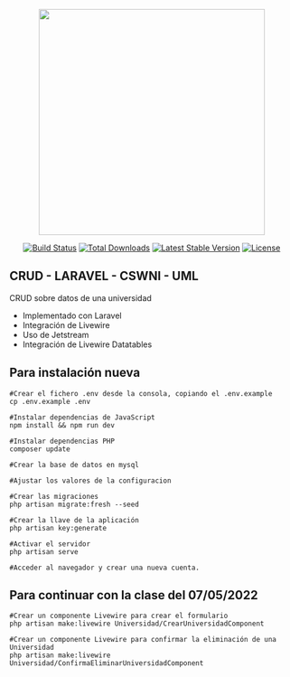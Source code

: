 <p align="center"><a href="https://laravel.com" target="_blank"><img src="https://raw.githubusercontent.com/laravel/art/master/logo-lockup/5%20SVG/2%20CMYK/1%20Full%20Color/laravel-logolockup-cmyk-red.svg" width="400"></a></p>

<p align="center">
<a href="https://travis-ci.org/laravel/framework"><img src="https://travis-ci.org/laravel/framework.svg" alt="Build Status"></a>
<a href="https://packagist.org/packages/laravel/framework"><img src="https://img.shields.io/packagist/dt/laravel/framework" alt="Total Downloads"></a>
<a href="https://packagist.org/packages/laravel/framework"><img src="https://img.shields.io/packagist/v/laravel/framework" alt="Latest Stable Version"></a>
<a href="https://packagist.org/packages/laravel/framework"><img src="https://img.shields.io/packagist/l/laravel/framework" alt="License"></a>
</p>

## CRUD - LARAVEL - CSWNI - UML

CRUD sobre datos de una universidad

- Implementado con Laravel
- Integración de Livewire
- Uso de Jetstream
- Integración de Livewire Datatables

## Para instalación nueva

```
#Crear el fichero .env desde la consola, copiando el .env.example
cp .env.example .env

#Instalar dependencias de JavaScript
npm install && npm run dev

#Instalar dependencias PHP
composer update

#Crear la base de datos en mysql

#Ajustar los valores de la configuracion

#Crear las migraciones
php artisan migrate:fresh --seed

#Crear la llave de la aplicación
php artisan key:generate

#Activar el servidor
php artisan serve

#Acceder al navegador y crear una nueva cuenta.
```

## Para continuar con la clase del 07/05/2022

``` 
#Crear un componente Livewire para crear el formulario
php artisan make:livewire Universidad/CrearUniversidadComponent

#Crear un componente Livewire para confirmar la eliminación de una Universidad
php artisan make:livewire Universidad/ConfirmaEliminarUniversidadComponent

```

    
